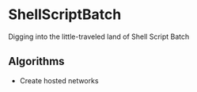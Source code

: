# ShellScriptBatch
Digging into the little-traveled land of Shell Script Batch

## Algorithms
* Create hosted networks